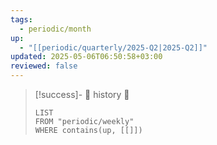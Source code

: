 ```yaml
---
tags:
  - periodic/month
up:
  - "[[periodic/quarterly/2025-Q2|2025-Q2]]"
updated: 2025-05-06T06:50:58+03:00
reviewed: false
---
```


> [!success]- 🔻 history 🔻
> ```dataview
> LIST
> FROM "periodic/weekly"
> WHERE contains(up, [[]])
> ```
